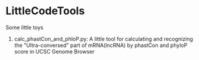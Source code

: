 # LittleCodeTools
Some little toys
1. calc_phastCon_and_phloP.py: A little tool for calculating and recognizing the "Ultra-conversed" part of mRNA(lncRNA) by phastCon and phyloP score in UCSC Genome Browser
